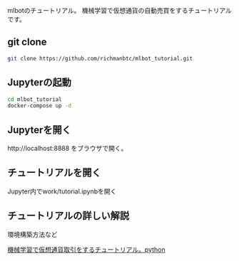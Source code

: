 mlbotのチュートリアル。
機械学習で仮想通貨の自動売買をするチュートリアルです。

## git clone

```bash
git clone https://github.com/richmanbtc/mlbot_tutorial.git
```

## Jupyterの起動

```bash
cd mlbot_tutorial
docker-compose up -d
```

## Jupyterを開く

http://localhost:8888 をブラウザで開く。

## チュートリアルを開く

Jupyter内でwork/tutorial.ipynbを開く

## チュートリアルの詳しい解説

環境構築方法など

[機械学習で仮想通貨取引をするチュートリアル。python](https://qiita.com/richmanbtc/items/05916384bf9d2b1e2f35)

